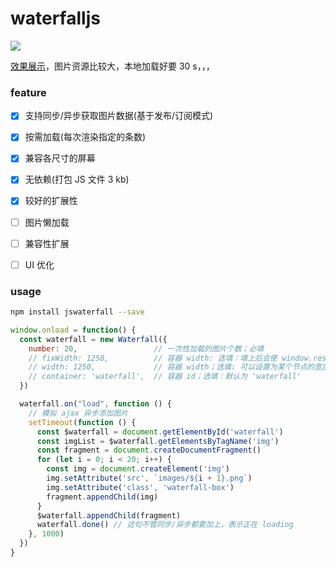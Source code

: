 # waterfalljs

![](http://files.cnblogs.com/files/MuYunyun/waterfall.gif)

[效果展示](http://muyunyun.cn/waterfall)，图片资源比较大，本地加载好要 30 s，，，

### feature

- [x] 支持同步/异步获取图片数据(基于发布/订阅模式)

- [x] 按需加载(每次渲染指定的条数)

- [x] 兼容各尺寸的屏幕

- [x] 无依赖(打包 JS 文件 3 kb)

- [x] 较好的扩展性

- [ ] 图片懒加载

- [ ] 兼容性扩展

- [ ] UI 优化

### usage

```bash
npm install jswaterfall --save
```

```js
window.onload = function() {
  const waterfall = new Waterfall({
    number: 20,                 // 一次性加载的图片个数；必填
    // fixWidth: 1250,          // 容器 width: 选填：填上后会使 window.resize 失效，fixWidth 属性优先级大于 width 属性
    // width: 1250,             // 容器 width；选填: 可以设置为某个节点的宽度，默认为浏览器的宽度
    // container: 'waterfall',  // 容器 id；选填：默认为 'waterfall'
  })

  waterfall.on("load", function () {
    // 模拟 ajax 异步添加图片
    setTimeout(function () {
      const $waterfall = document.getElementById('waterfall')
      const imgList = $waterfall.getElementsByTagName('img')
      const fragment = document.createDocumentFragment()
      for (let i = 0; i < 20; i++) {
        const img = document.createElement('img')
        img.setAttribute('src', `images/${i + 1}.png`)
        img.setAttribute('class', 'waterfall-box')
        fragment.appendChild(img)
      }
      $waterfall.appendChild(fragment)
      waterfall.done() // 这句不管同步/异步都要加上，表示正在 loading
    }, 1000)
  })
}
```
